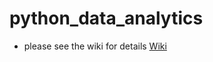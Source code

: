 # python_data_analytics
- please see the wiki for details [Wiki](https://github.com/zhangminvip/python_data_analytics/wiki)
